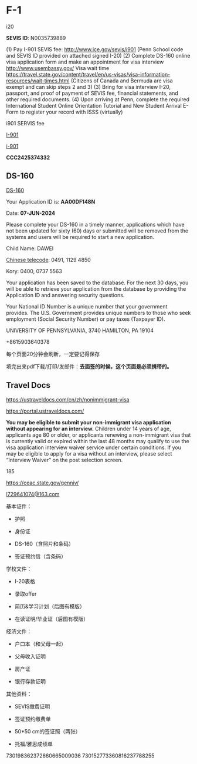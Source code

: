 # F-1

i20

**SEVIS ID**: N0035739889

(1) Pay I-901 SEVIS fee: http://www.ice.gov/sevis/i901 (Penn School code and SEVIS ID provided on attached signed I-20)
(2) Complete DS-160 online visa application form and make an appointment for visa interview http://www.usembassy.gov/
Visa wait time https://travel.state.gov/content/travel/en/us-visas/visa-information-resources/wait-times.html
(Citizens of Canada and Bermuda are visa exempt and can skip steps 2 and 3)
(3) Bring for visa interview I-20, passport, and proof of payment of SEVIS fee, financial statements, and other required documents.
(4) Upon arriving at Penn, complete the required International Student Online Orientation Tutorial and New Student Arrival E-Form to register your record with ISSS (virtually)

i901 SERVIS fee

[I-901](https://zhuanlan.zhihu.com/p/371732236)

[i-901](https://www.fmjfee.com/i901fee/index.jsp)

**CCC2425374332**

## DS-160

[DS-160](https://ceac.state.gov/genniv/)

Your Application ID is: **AA00DF148N**

Date: **07-JUN-2024**

Please complete your DS-160 in a timely manner, applications which have not been updated for sixty (60) days or submitted will be removed from the systems and users will be required to start a new application.

Child Name: DAWEI

[Chinese telecode](https://apps.chasedream.com/chinese-commercial-code/): 0491, 1129 4850

Kory: 0400, 0737 5563

Your application has been saved to the database. For the next 30 days, you will be able to retrieve your application from the database by providing the Application ID and answering security questions.

Your National ID Number is a unique number that your government provides. The U.S. Government provides unique numbers to those who seek employment (Social Security Number) or pay taxes (Taxpayer ID).

UNIVERSITY OF PENNSYLVANIA, 3740 HAMILTON, PA 19104

+8615903640378

每个页面20分钟会刷新，一定要记得保存

填完出来pdf下载/打印/发邮件：**去面签的时候，这个页面是必须携带的。**

## Travel Docs

https://ustraveldocs.com/cn/zh/nonimmigrant-visa

https://portal.ustraveldocs.com/

**You may be eligible to submit your non-immigrant visa application without appearing for an interview.** Children under 14 years of age, applicants age 80 or older, or applicants renewing a non-immigrant visa that is currently valid or expired within the last 48 months may qualify to use the visa application interview waiver service under certain conditions. If you may be eligible to apply for a visa without an interview, please select “Interview Waiver” on the post selection screen.

185

https://ceac.state.gov/genniv/

l729641074@163.com

基本证件：

- 护照

- 身份证

- DS-160（含照片和条码）

- 签证预约信（含条码）

学校文件：

- I-20表格

- 录取offer

- 简历&学习计划（后图有模版）

- 在读证明/毕业证（后图有模版）

经济文件：

- 户口本（和父母一起）

- 父母收入证明

- 房产证

- 银行存款证明

其他资料：

- SEVIS缴费证明

- 签证预约缴费单

- 50*50 cm的签证照（两张）

- 托福/雅思成绩单

730198362372660665009036
730152773360816237788255
